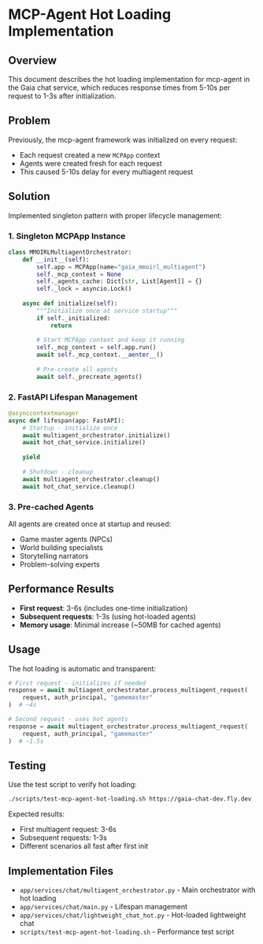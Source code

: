 # MCP-Agent Hot Loading Implementation

## Overview

This document describes the hot loading implementation for mcp-agent in the Gaia chat service, which reduces response times from 5-10s per request to 1-3s after initialization.

## Problem

Previously, the mcp-agent framework was initialized on every request:
- Each request created a new `MCPApp` context
- Agents were created fresh for each request
- This caused 5-10s delay for every multiagent request

## Solution

Implemented singleton pattern with proper lifecycle management:

### 1. Singleton MCPApp Instance

```python
class MMOIRLMultiagentOrchestrator:
    def __init__(self):
        self.app = MCPApp(name="gaia_mmoirl_multiagent")
        self._mcp_context = None
        self._agents_cache: Dict[str, List[Agent]] = {}
        self._lock = asyncio.Lock()
    
    async def initialize(self):
        """Initialize once at service startup"""
        if self._initialized:
            return
            
        # Start MCPApp context and keep it running
        self._mcp_context = self.app.run()
        await self._mcp_context.__aenter__()
        
        # Pre-create all agents
        await self._precreate_agents()
```

### 2. FastAPI Lifespan Management

```python
@asynccontextmanager
async def lifespan(app: FastAPI):
    # Startup - initialize once
    await multiagent_orchestrator.initialize()
    await hot_chat_service.initialize()
    
    yield
    
    # Shutdown - cleanup
    await multiagent_orchestrator.cleanup()
    await hot_chat_service.cleanup()
```

### 3. Pre-cached Agents

All agents are created once at startup and reused:
- Game master agents (NPCs)
- World building specialists
- Storytelling narrators
- Problem-solving experts

## Performance Results

- **First request**: 3-6s (includes one-time initialization)
- **Subsequent requests**: 1-3s (using hot-loaded agents)
- **Memory usage**: Minimal increase (~50MB for cached agents)

## Usage

The hot loading is automatic and transparent:

```python
# First request - initializes if needed
response = await multiagent_orchestrator.process_multiagent_request(
    request, auth_principal, "gamemaster"
)  # ~4s

# Second request - uses hot agents
response = await multiagent_orchestrator.process_multiagent_request(
    request, auth_principal, "gamemaster"
)  # ~1.5s
```

## Testing

Use the test script to verify hot loading:

```bash
./scripts/test-mcp-agent-hot-loading.sh https://gaia-chat-dev.fly.dev
```

Expected results:
- First multiagent request: 3-6s
- Subsequent requests: 1-3s
- Different scenarios all fast after first init

## Implementation Files

- `app/services/chat/multiagent_orchestrator.py` - Main orchestrator with hot loading
- `app/services/chat/main.py` - Lifespan management
- `app/services/chat/lightweight_chat_hot.py` - Hot-loaded lightweight chat
- `scripts/test-mcp-agent-hot-loading.sh` - Performance test script